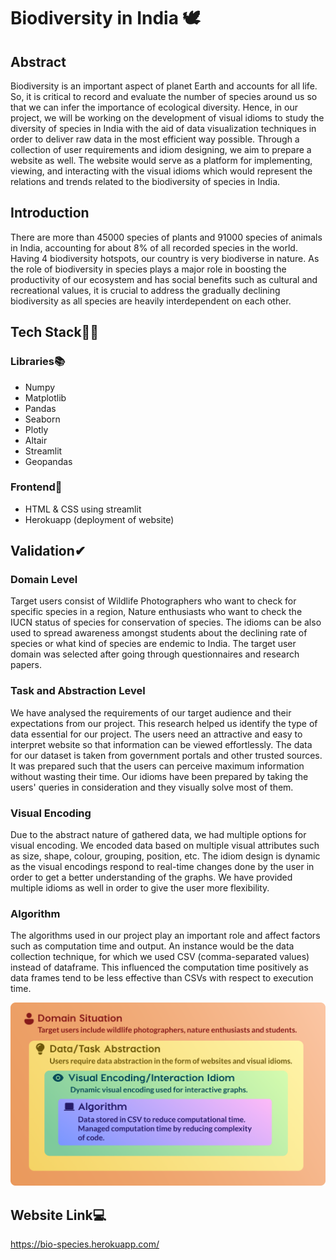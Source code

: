 # Biodiversity in India 🕊

## Abstract 
Biodiversity is an important aspect of planet Earth and accounts for all life. So, it is critical to record and evaluate the number of species around us so that we can infer the importance of ecological diversity. Hence, in our project, we will be working on the development of visual idioms to study the diversity of species in India with the aid of data visualization techniques in order to deliver raw data in the most efficient way possible.
Through a collection of user requirements and idiom designing, we aim to prepare a website as well. The website would serve as a platform for implementing, viewing, and interacting with the visual idioms which would represent the relations and trends related to the biodiversity of species in India.

## Introduction  
There are more than 45000 species of plants and 91000 species of animals in India, accounting for about 8% of all recorded species in the world. Having 4 biodiversity hotspots, our country is very biodiverse in nature. As the role of biodiversity in species plays a major role in boosting the productivity of our ecosystem and has social benefits such as cultural and recreational values, it is crucial to address the gradually declining biodiversity as all species are heavily interdependent on each other. 

## Tech Stack👩‍💻

### Libraries📚
- Numpy
- Matplotlib
- Pandas
- Seaborn
- Plotly
- Altair
- Streamlit
- Geopandas
### Frontend🎨
- HTML & CSS using streamlit 
- Herokuapp (deployment of website)

## Validation✔

### Domain Level
Target users consist of Wildlife Photographers who want to check for specific species in a region, Nature enthusiasts who want to check the IUCN status of species for conservation of species. The idioms can be also used to spread awareness amongst students about the declining rate of species or what kind of species are endemic to India. The target user domain was selected after going through questionnaires and research papers.

### Task and Abstraction Level
We have analysed the requirements of our target audience and their expectations from our project. This research helped us identify the type of  data essential for our project. The users need an attractive and easy to interpret website so that information can be viewed effortlessly. The data for our dataset is taken from government portals and other trusted sources. It was prepared such that the users can perceive maximum information without wasting their time. Our idioms have been prepared by taking the users' queries in consideration and they visually solve most of them.

### Visual Encoding
Due to the abstract nature of gathered data, we had multiple options for visual encoding. We encoded data based on multiple visual attributes such as size, shape, colour, grouping, position, etc. The idiom design is dynamic as the visual encodings respond to real-time changes done by the user in order to get a better understanding of the graphs. We have provided multiple idioms as well in order to give the user more flexibility.

### Algorithm
The algorithms used in our project play an important role and affect factors such as computation time and output. An instance would be the data collection technique, for which we used CSV (comma-separated values) instead of dataframe. This influenced the computation time positively as data frames tend to be less effective than CSVs with respect to execution time.

![alt text](https://github.com/shruti8301/Biodiversity_in_India/blob/main/validation.png?raw=true)

## Website Link💻
https://bio-species.herokuapp.com/




